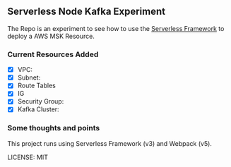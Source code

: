 ## Serverless Node Kafka Experiment

The Repo is an experiment to see how to use the [Serverless Framework](https://serverless.com/) to deploy a AWS MSK Resource.

### Current Resources Added

- [x] VPC:
- [x] Subnet:
- [x] Route Tables
- [x] IG
- [x] Security Group:
- [x] Kafka Cluster:

### Some thoughts and points

This project runs using Serverless Framework (v3) and Webpack (v5).

LICENSE: MIT
